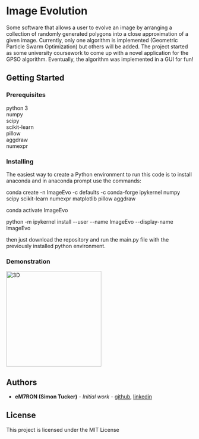 # Image Evolution

Some software that allows a user to evolve an image by arranging a collection of randomly generated polygons into a close approximation of a given image. Currently, only one algorithm is implemented (Geometric Particle Swarm Optimization) but others will be added. The project started as some university coursework to come up with a novel application for the GPSO algorithm. Eventually, the algorithm was implemented in a GUI for fun!

## Getting Started

### Prerequisites

python 3  
numpy  
scipy  
scikit-learn  
pillow  
aggdraw  
numexpr  

### Installing

The easiest way to create a Python environment to run this code is to install anaconda and in anaconda prompt use the commands:

conda create -n ImageEvo -c defaults -c conda-forge ipykernel numpy scipy scikit-learn numexpr matplotlib pillow aggdraw

conda activate ImageEvo

python -m ipykernel install --user --name ImageEvo --display-name ImageEvo

then just download the repository and run the main.py file with the previously installed python environment.

### Demonstration

<img src="https://github.com/eM7RON/Image-Evolution/tree/master/img/chief/461810.svg" alt="3D" width="256"/>

## Authors

* **eM7RON (Simon Tucker)** - *Initial work* - [github](https://github.com/eM7RON), [linkedin](https://www.linkedin.com/in/simon-tucker-21838372/)

## License

This project is licensed under the MIT License
